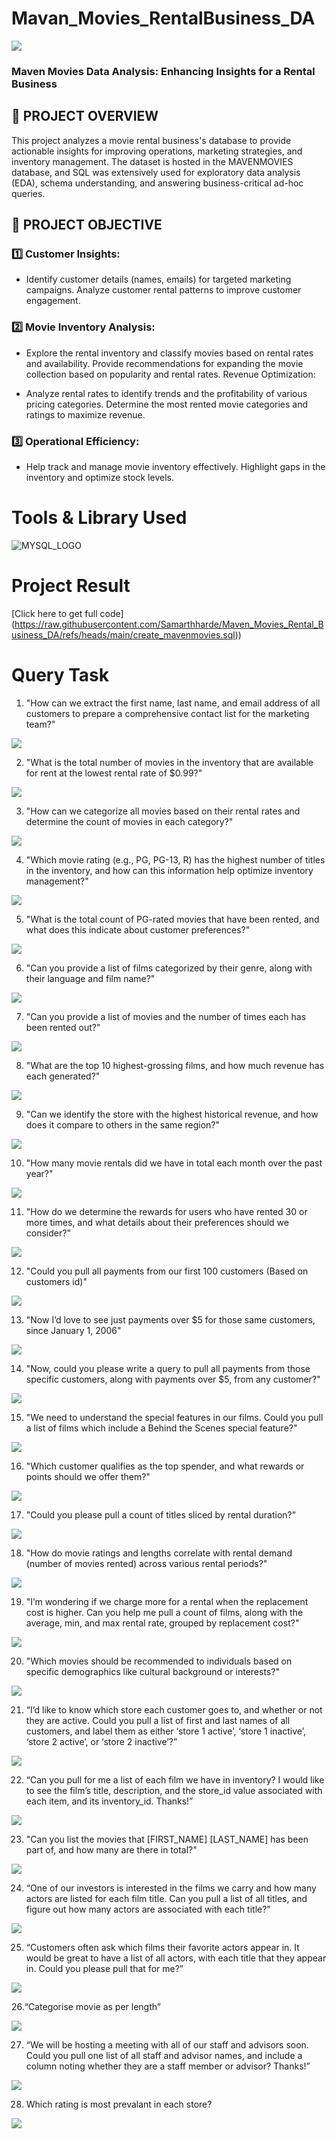 # Mavan_Movies_RentalBusiness_DA
![](blockbuster-video.jpg)

### Maven Movies Data Analysis: Enhancing Insights for a Rental Business

## 📌 PROJECT OVERVIEW

This project analyzes a movie rental business's database to provide actionable insights for improving operations, marketing strategies, and inventory management. The dataset is hosted in the MAVENMOVIES database, and SQL was extensively used for exploratory data analysis (EDA), schema understanding, and answering business-critical ad-hoc queries.

## 🎯 PROJECT OBJECTIVE
### 1️⃣ Customer Insights:
- Identify customer details (names, emails) for targeted marketing campaigns. Analyze customer rental patterns to improve customer engagement.

### 2️⃣ Movie Inventory Analysis:
- Explore the rental inventory and classify movies based on rental rates and availability. Provide recommendations for expanding the movie collection based on popularity and rental rates. Revenue Optimization:

- Analyze rental rates to identify trends and the profitability of various pricing categories. Determine the most rented movie categories and ratings to maximize revenue.

### 3️⃣ Operational Efficiency:
- Help track and manage movie inventory effectively. Highlight gaps in the inventory and optimize stock levels.

# Tools & Library Used
![MYSQL_LOGO](SQL_image.jpg)


# Project Result

[Click here to get full code]  
(https://raw.githubusercontent.com/Samarthharde/Maven_Movies_Rental_Business_DA/refs/heads/main/create_mavenmovies.sql))

# Query Task

1. "How can we extract the first name, last name, and email address of all customers to prepare a comprehensive contact list for the marketing team?"


![](ImagesOutput/Email.png)


2. "What is the total number of movies in the inventory that are available for rent at the lowest rental rate of $0.99?"


![](ImagesOutput/CHEAPEST_RENTAL.png)


3. "How can we categorize all movies based on their rental rates and determine the count of movies in each category?"


![](ImagesOutput/TOTAL_NO_OF_MOVIES.png)


4. "Which movie rating (e.g., PG, PG-13, R) has the highest number of titles in the inventory, and how can this information help optimize inventory management?"


![](ImagesOutput/rating_wise_count.png)


5. "What is the total count of PG-rated movies that have been rented, and what does this indicate about customer preferences?"


![](ImagesOutput/Total_Films.png)

6. "Can you provide a list of films categorized by their genre, along with their language and film name?"


![](ImagesOutput/TLC.png)

7. "Can you provide a list of movies and the number of times each has been rented out?"


![](ImagesOutput/popularity.png)

8. "What are the top 10 highest-grossing films, and how much revenue has each generated?"


![](ImagesOutput/REVENUE.png)

9. "Can we identify the store with the highest historical revenue, and how does it compare to others in the same region?"


![](ImagesOutput/MOST_REVENUE.png)

10. "How many movie rentals did we have in total each month over the past year?"


![](ImagesOutput/RENTALS_PER_MONTH.png)

11. "How do we determine the rewards for users who have rented 30 or more times, and what details about their preferences should we consider?"


![](ImagesOutput/REWARD_VIA_PHONE.png)

12. "Could you pull all payments from our first 100 customers (Based on customers id)"


![](ImagesOutput/FIRST_100_CUSTOMER_PAYMENTS.png)

13. "Now I’d love to see just payments over $5 for those same customers, since January 1, 2006"


![](ImagesOutput/JAN_06_2006.png)

14. "Now, could you please write a query to pull all payments from those specific customers, along with payments over $5, from any customer?"


![](ImagesOutput/PAYMENTS_OVER_$5.png)

15. "We need to understand the special features in our films. Could you pull a list of films which include a Behind the Scenes special feature?"


![](ImagesOutput/BTS.png)

16. "Which customer qualifies as the top spender, and what rewards or points should we offer them?"


![](ImagesOutput/MOST_SPENDING_CUSTOMER.png)

17. "Could you please pull a count of titles sliced by rental duration?"


![](ImagesOutput/SLICED_BY_RENTAL_RATE.png)

18. "How do movie ratings and lengths correlate with rental demand (number of movies rented) across various rental periods?"


![](ImagesOutput/COMPARE_WITH_RENTAL_DURATION.png)

19. "I’m wondering if we charge more for a rental when the replacement cost is higher. Can you help me pull a count of films, along with the average, min, and max rental rate, grouped by replacement cost?"


![](ImagesOutput/MIN_MAX_AVG.png)

20. "Which movies should be recommended to individuals based on specific demographics like cultural background or interests?"


![](ImagesOutput/FIT_FOR_RECOMMENDATION.png)

21. “I’d like to know which store each customer goes to, and whether or not they are active. Could you pull a list of first and last names of all customers, and label them as either ‘store 1 active’, ‘store 1 inactive’, ‘store 2 active’, or ‘store 2 inactive’?”


![](ImagesOutput/ACTIVE_STORE.png)

22. “Can you pull for me a list of each film we have in inventory? I would like to see the film’s title, description, and the store_id value associated with each item, and its inventory_id. Thanks!”


![](ImagesOutput/FILMS_IN_INVENTORY.png)

23. "Can you list the movies that [FIRST_NAME] [LAST_NAME] has been part of, and how many are there in total?"


![](ImagesOutput/NO_OF_FILMS_BY_ACTOR.png)

24. “One of our investors is interested in the films we carry and how many actors are listed for each film title. Can you pull a list of all titles, and figure out how many actors are associated with each title?”


![](ImagesOutput/ACTOR_ASSOCIATED_WITH_TITLE.png)

25. “Customers often ask which films their favorite actors appear in. It would be great to have a list of all actors, with each title that they appear in. Could you please pull that for me?” 


![](ImagesOutput[Output]/Films_In_Inventory.png)

26.“Categorise movie as per length”


![](ImagesOutput/MOVIES_AS_PER_LENGTH.png)

27.  “We will be hosting a meeting with all of our staff and advisors soon. Could you pull one list of all staff and advisor names, and include a column noting whether they are a staff member or advisor? Thanks!”

![](ImagesOutput/UNION.png)


28. Which rating is most prevalant in each store?


![](ImagesOutput/Prevalent_Rating.png)
